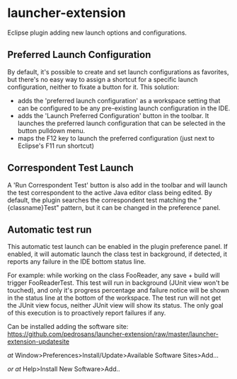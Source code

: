 # launcher-extension

Eclipse plugin adding new launch options and configurations.

## Preferred Launch Configuration

By default, it's possible to create and set launch configurations as favorites, but there's no easy way to assign a shortcut for a specific launch configuration, neither to fixate a button for it.
This solution:
- adds the 'preferred launch configuration' as a workspace setting that can be configured to be any pre-existing launch configuration in the IDE.
- adds the 'Launch Preferred Configuration' button in the toolbar. It launches the preferred launch configuration that can be selected in the button pulldown menu.
- maps the F12 key to launch the preferred configuration (just next to Eclipse's F11 run shortcut)

## Correspondent Test Launch

A 'Run Correspondent Test' button is also add in the toolbar and will launch the test correspondent to the active Java editor class being edited.
By default, the plugin searches the correspondent test matching the "{classname}Test" pattern, but it can be changed in the preference panel.

## Automatic test run

This automatic test launch can be enabled in the plugin preference panel. 
If enabled, it will automatic launch the class test in background, if detected, it reports any failure in the IDE bottom status line.

For example: while working on the class FooReader, any save + build will trigger FooReaderTest. This test will run in background (JUnit view won't be touched), and only it's progress percentage and failure notice will be shown in the status line at the bottom of the workspace.
The test run will not get the JUnit view focus, neither JUnit view will show its status. The only goal of this execution is to proactively report failures if any.


Can be installed adding the software site: https://github.com/pedrosans/launcher-extension/raw/master/launcher-extension-updatesite

*at* Window>Preferences>Install/Update>Available Software Sites>Add...

*or at* Help>Install New Software>Add..
